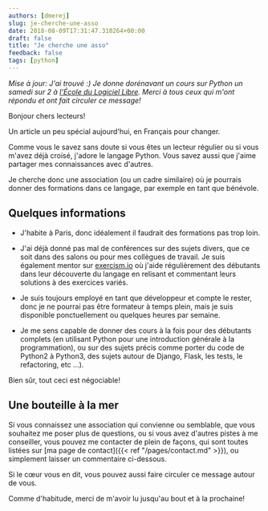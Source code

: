 ```yaml
---
authors: [dmerej]
slug: je-cherche-une-asso
date: 2018-08-09T17:31:47.310264+00:00
draft: false
title: "Je cherche une asso"
feedback: false
tags: [python]
---
```


*Mise à jour: J'ai trouvé :) Je donne dorénavant un cours sur Python  un samedi sur 2 à [l'École du Logiciel Libre](https://www.e2li.org/). Merci à tous ceux qui m'ont répondu et ont fait circuler ce message!*

Bonjour chers lecteurs!

Un article un peu spécial aujourd'hui, en Français pour changer.

Comme vous le savez sans doute si vous êtes un lecteur régulier ou si vous m'avez déjà croisé, j'adore le langage Python. Vous savez aussi que j'aime partager mes connaissances avec d'autres.

Je cherche donc une association (ou un cadre similaire) où je pourrais donner des formations dans ce langage, par exemple en tant que bénévole.

## Quelques informations

* J'habite à Paris, donc idéalement il faudrait des formations pas trop loin.

* J'ai déjà donné pas mal de conférences sur des sujets divers, que ce soit dans des salons ou pour mes collègues de travail. Je suis également mentor sur [exercism.io](https://exercism.io/) où j'aide régulièrement des débutants dans leur découverte du langage en relisant et commentant leurs solutions à des exercices variés.

* Je suis toujours employé en tant que développeur et compte le rester, donc je ne pourrai pas être formateur à temps plein, mais je suis disponible ponctuellement ou quelques heures par semaine.

* Je me sens capable de donner des cours à la fois pour des débutants complets (en utilisant Python pour une introduction générale à la programmation), ou sur des sujets précis comme porter du code de Python2 à Python3, des sujets autour de Django, Flask, les tests, le refactoring, etc ...).

Bien sûr, tout ceci est négociable!

## Une bouteille à la mer


Si vous connaissez une association qui convienne ou semblable, que vous souhaitez me poser plus de questions, ou si vous avez d'autres pistes à me conseiller, vous pouvez me contacter de plein de façons, qui sont toutes listées sur [ma page de contact]({{< ref "/pages/contact.md" >}}), ou simplement laisser un commentaire ci-dessous.

Si le cœur vous en dit, vous pouvez aussi faire circuler ce message autour de vous.

Comme d'habitude, merci de m'avoir lu jusqu'au bout et à la prochaine!
